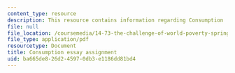```yaml
---
content_type: resource
description: This resource contains information regarding Consumption
file: null
file_location: /coursemedia/14-73-the-challenge-of-world-poverty-spring-2011/ba665de826d245970db3e1186dd81bd4_MIT14_73S11_consumption.pdf
file_type: application/pdf
resourcetype: Document
title: Consumption essay assignment
uid: ba665de8-26d2-4597-0db3-e1186dd81bd4
---
```

